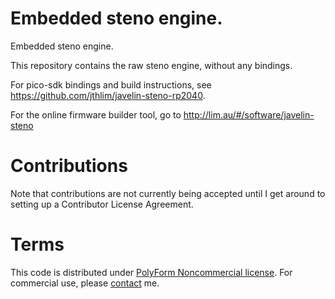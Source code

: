 # Embedded steno engine.

Embedded steno engine.

This repository contains the raw steno engine, without any bindings.

For pico-sdk bindings and build instructions, see
https://github.com/jthlim/javelin-steno-rp2040.

For the online firmware builder tool, go to http://lim.au/#/software/javelin-steno

# Contributions

Note that contributions are not currently being accepted until I get around
to setting up a Contributor License Agreement.

# Terms

This code is distributed under [PolyForm Noncommercial license](LICENSE.txt).
For commercial use, please [contact](mailto:jeff@lim.au) me.
